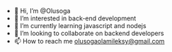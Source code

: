 - 👋 Hi, I’m @Olusoga
- 👀 I’m interested in back-end development
- 🌱 I’m currently learning javascript and nodejs
- 💞️ I’m looking to collaborate on backend developers
- 📫 How to reach me olusogaolamileksy@gmail.com

<!---
Olusoga/Olusoga is a ✨ special ✨ repository because its `README.md` (this file) appears on your GitHub profile.
You can click the Preview link to take a look at your changes.
--->
